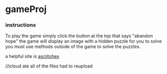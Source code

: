 # gameProj

### instructions 

To play the game simply click the button at the top that says "abandon hope"
the game will display an image with a hidden puzzle for you to solve
you must use methods outside of the game to solve the puzzles. 

a helpful site is [asciitohex](https://www.asciitohex.com/)

//icloud ate all of the files had to reupload
